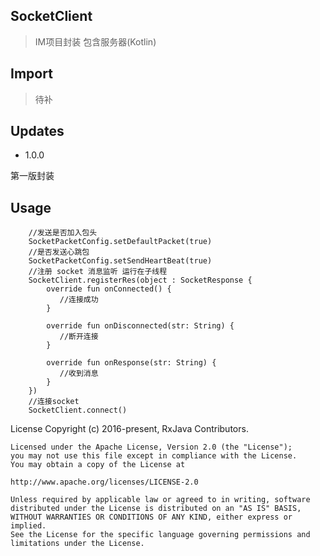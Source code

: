 ## SocketClient
>IM项目封装 包含服务器(Kotlin)

## Import
>待补

## Updates
- 1.0.0 

 第一版封装
## Usage
		//发送是否加入包头
		SocketPacketConfig.setDefaultPacket(true)
		//是否发送心跳包
        SocketPacketConfig.setSendHeartBeat(true)
		//注册 socket 消息监听 运行在子线程
        SocketClient.registerRes(object : SocketResponse {
            override fun onConnected() {
               //连接成功
            }

            override fun onDisconnected(str: String) {
               //断开连接 
            }

            override fun onResponse(str: String) {
               //收到消息
            }
        })
        //连接socket
        SocketClient.connect()
License
	Copyright (c) 2016-present, RxJava Contributors.
	
	Licensed under the Apache License, Version 2.0 (the "License");
	you may not use this file except in compliance with the License.
	You may obtain a copy of the License at
	
	http://www.apache.org/licenses/LICENSE-2.0
	
	Unless required by applicable law or agreed to in writing, software
	distributed under the License is distributed on an "AS IS" BASIS,
	WITHOUT WARRANTIES OR CONDITIONS OF ANY KIND, either express or implied.
	See the License for the specific language governing permissions and
	limitations under the License.
